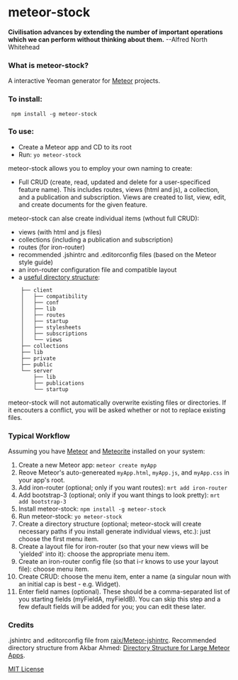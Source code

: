 # meteor-stock

**Civilisation advances by extending the number of important operations which we can perform without thinking about them.** --Alfred North Whitehead

### What is meteor-stock?

A interactive Yeoman generator for [Meteor](http://www.meteor.com) projects.

### To install:

     npm install -g meteor-stock

### To use:

* Create a Meteor app and CD to its root
* Run: `yo meteor-stock`

meteor-stock allows you to employ your own naming to create:

* Full CRUD (create, read, updated and delete for a user-specificed feature name).  This includes routes, views (html and js), a collection, and a publication and subscription.  Views are created to list, view, edit, and create documents for the given feature.

meteor-stock can alse create individual items (wthout full CRUD):

* views (with html and js files)
* collections (including a publication and subscription)
* routes (for iron-router)
* recommended .jshintrc and .editorconfig files (based on the Meteor style guide)
* an iron-router configuration file and compatible layout
* a [useful directory structure](http://http://www.slideshare.net/AkbarAhmed3/directory-structure-for-large-meteor-apps):



```
    ├── client
    │   ├── compatibility
    │   ├── conf
    │   ├── lib
    │   ├── routes
    │   ├── startup
    │   ├── stylesheets
    │   ├── subscriptions
    │   └── views
    ├── collections
    ├── lib
    ├── private
    ├── public
    └── server
        ├── lib
        ├── publications
        └── startup
```

meteor-stock will not automatically overwrite existing files or directories.  If it encouters a conflict, you will be asked whether or not to replace existing files.

### Typical Workflow

Assuming you have [Meteor](http://www.meteor.com) and [Meteorite](https://github.com/oortcloud/meteorite) installed on your system:

1. Create a new Meteor app: `meteor create myApp`
2. Reove Meteor's auto-genereated `myApp.html`, `myApp.js`, and `myApp.css` in your app's root.
3. Add iron-router (optional; only if you want routes): `mrt add iron-router`
4. Add bootstrap-3 (optional; only if you want things to look pretty): `mrt add bootstrap-3`
5. Install meteor-stock: `npm install -g meteor-stock`
6. Run meteor-stock: `yo meteor-stock`
7. Create a directory structure (optional; meteor-stock will create necessary paths if you install generate individual views, etc.): just choose the first menu item.
8. Create a layout file for iron-router (so that your new views will be 'yielded' into it): choose the appropriate menu item.
9. Create an iron-router config file (so that i-r knows to use your layout file): choose menu item.
10. Create CRUD:  choose the menu item, enter a name (a singular noun with an initial cap is best  - e.g. Widget).
11. Enter field names (optional).  These should be a comma-separated list of you starting fields (myFieldA, myFieldB).  You can skip this step and a few default fields will be added for you; you can edit these later.





### Credits

.jshintrc and .editorconfig file from [raix/Meteor-jshintrc](https://github.com/raix/Meteor-jshintrc).  Recommended directory structure from Akbar Ahmed: [Directory Structure for Large Meteor Apps](http://www.slideshare.net/AkbarAhmed3/directory-structure-for-large-meteor-apps).


[MIT License](http://en.wikipedia.org/wiki/MIT_License)
